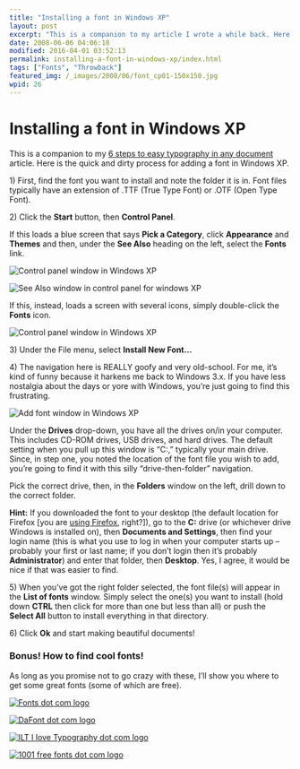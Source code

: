 ```yaml
---
title: "Installing a font in Windows XP"
layout: post
excerpt: "This is a companion to my article I wrote a while back. Here is the quick and dirty process for adding a font in Windows XP."
date: 2008-06-06 04:06:18
modified: 2016-04-01 03:52:13
permalink: installing-a-font-in-windows-xp/index.html
tags: ["Fonts", "Throwback"]
featured_img: /_images/2008/06/font_cp01-150x150.jpg
wpid: 26
---
```


# Installing a font in Windows XP

This is a companion to my [6 steps to easy typography in any document](/6-steps-to-easy-typography-in-any-document/) article. Here is the quick and dirty process for adding a font in Windows XP.

1\) First, find the font you want to install and note the folder it is in. Font files typically have an extension of .TTF (True Type Font) or .OTF (Open Type Font).

2\) Click the **Start** button, then **Control Panel**.

If this loads a blue screen that says **Pick a Category**, click **Appearance** and **Themes** and then, under the **See Also** heading on the left, select the **Fonts** link.

![Control panel window in Windows XP](/_images/2008/06/font_cp01.jpg)

![See Also window in control panel for windows XP](/_images/2008/06/font_cp02.jpg)

If this, instead, loads a screen with several icons, simply double-click the **Fonts** icon.

![Control panel window in Windows XP](/_images/2008/06/font_cp03.jpg)

3\) Under the File menu, select **Install New Font…**

4\) The navigation here is REALLY goofy and very old-school. For me, it’s kind of funny because it harkens me back to Windows 3.x. If you have less nostalgia about the days or yore with Windows, you’re just going to find this frustrating.

![Add font window in Windows XP](/_images/2008/06/font_addfont.jpg)

Under the **Drives** drop-down, you have all the drives on/in your computer. This includes CD-ROM drives, USB drives, and hard drives. The default setting when you pull up this window is “C:,” typically your main drive. Since, in step one, you noted the location of the font file you wish to add, you’re going to find it with this silly “drive-then-folder” navigation.

Pick the correct drive, then, in the **Folders** window on the left, drill down to the correct folder.

**Hint:** If you downloaded the font to your desktop (the default location for Firefox \[you are [using Firefox](http://www.mozilla.com/en-US/), right?\]), go to the **C:** drive (or whichever drive Windows is installed on), then **Documents and Settings**, then find your login name (this is what you use to log in when your computer starts up – probably your first or last name; if you don’t login then it’s probably **Administrator**) and enter that folder, then **Desktop**. Yes, I agree, it would be nice if that was easier to find.

5\) When you’ve got the right folder selected, the font file(s) will appear in the **List of fonts** window. Simply select the one(s) you want to install (hold down **CTRL** then click for more than one but less than all) or push the **Select All** button to install everything in that directory.

6\) Click **Ok** and start making beautiful documents!

### Bonus! How to find cool fonts!

As long as you promise not to go crazy with these, I’ll show you where to get some great fonts (some of which are free).

[![Fonts dot com logo](/_images/2008/06/type_img10_fontscom.jpg) ](http://fonts.com)

[![DaFont dot com logo](/_images/2008/06/type_img09_dafont.jpg) ](http://dafont.com)

[![ILT I love Typography dot com logo](/_images/2008/06/type_img11_ilt.jpg) ](http://ilovetypography.com)

[![1001 free fonts dot com logo](/_images/2008/06/type_img13_1001fonts.jpg) ](http://www.1001freefonts.com/)
